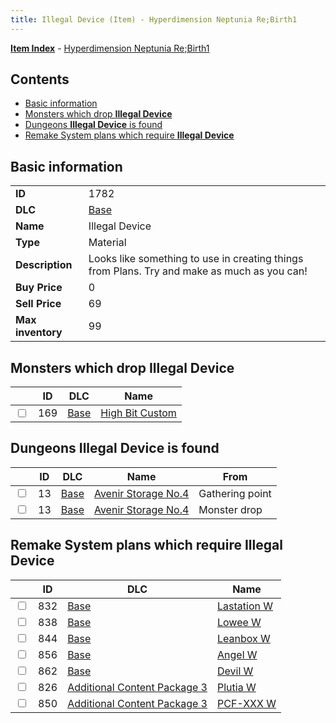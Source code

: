 ```yaml
---
title: Illegal Device (Item) - Hyperdimension Neptunia Re;Birth1
---
```


[**Item Index**](/neptunia/rb1/item/index.html) - [Hyperdimension Neptunia Re;Birth1](/neptunia/rb1)

## Contents

- [Basic information](#basic-information)
- [Monsters which drop **Illegal Device**](#monsters-which-drop-illegal-device)
- [Dungeons **Illegal Device** is found](#dungeons-illegal-device-is-found)
- [Remake System plans which require **Illegal Device**](#remake-system-plans-which-require-illegal-device)

## Basic information

|   |   |
| -- | -- |
| **ID** | 1782 |
| **DLC** | [Base](/neptunia/rb1/dlc/1-base.html) |
| **Name** | Illegal Device |
| **Type** | Material |
| **Description** | Looks like something to use in creating things from Plans. Try and make as much as you can! |
| **Buy Price** | 0 |
| **Sell Price** | 69 |
| **Max inventory** | 99 |


## Monsters which drop **Illegal Device**

|    | ID | DLC | Name |
| -- | -- | --- | ---- |
| <input type="checkbox" id="rb1-monster-1-169" class="trackbox" /> | 169 | [Base](/neptunia/rb1/dlc/1-base.html) | [High Bit Custom](/neptunia/rb1/monster/1-169-high-bit-custom.html) |


## Dungeons **Illegal Device** is found

|    | ID | DLC | Name | From |
| -- | -- | --- | ---- | ---- |
| <input type="checkbox" id="rb1-dungeon-1-13" class="trackbox" /> | 13 | [Base](/neptunia/rb1/dlc/1-base.html) | [Avenir Storage No.4](/neptunia/rb1/dungeon/1-13-avenir-storage-no-4.html) | Gathering point |
| <input type="checkbox" id="rb1-dungeon-1-13" class="trackbox" /> | 13 | [Base](/neptunia/rb1/dlc/1-base.html) | [Avenir Storage No.4](/neptunia/rb1/dungeon/1-13-avenir-storage-no-4.html) | Monster drop |


## Remake System plans which require **Illegal Device**

|    | ID | DLC | Name |
| -- | -- | --- | ---- |
| <input type="checkbox" id="rb1-quest-1-832" class="trackbox" /> | 832 | [Base](/neptunia/rb1/dlc/1-base.html) | [Lastation W](/neptunia/rb1/quest/1-832-lastation-w.html) |
| <input type="checkbox" id="rb1-quest-1-838" class="trackbox" /> | 838 | [Base](/neptunia/rb1/dlc/1-base.html) | [Lowee W](/neptunia/rb1/quest/1-838-lowee-w.html) |
| <input type="checkbox" id="rb1-quest-1-844" class="trackbox" /> | 844 | [Base](/neptunia/rb1/dlc/1-base.html) | [Leanbox W](/neptunia/rb1/quest/1-844-leanbox-w.html) |
| <input type="checkbox" id="rb1-quest-1-856" class="trackbox" /> | 856 | [Base](/neptunia/rb1/dlc/1-base.html) | [Angel W](/neptunia/rb1/quest/1-856-angel-w.html) |
| <input type="checkbox" id="rb1-quest-1-862" class="trackbox" /> | 862 | [Base](/neptunia/rb1/dlc/1-base.html) | [Devil W](/neptunia/rb1/quest/1-862-devil-w.html) |
| <input type="checkbox" id="rb1-quest-12-826" class="trackbox" /> | 826 | [Additional Content Package 3](/neptunia/rb1/dlc/12-pack3.html) | [Plutia W](/neptunia/rb1/quest/12-826-plutia-w.html) |
| <input type="checkbox" id="rb1-quest-12-850" class="trackbox" /> | 850 | [Additional Content Package 3](/neptunia/rb1/dlc/12-pack3.html) | [PCF-XXX W](/neptunia/rb1/quest/12-850-pcf-xxx-w.html) |

